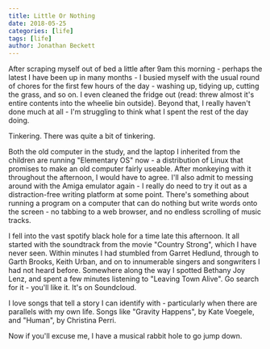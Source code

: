```yaml
---
title: Little Or Nothing
date: 2018-05-25
categories: [life]
tags: [life]
author: Jonathan Beckett
---
```


After scraping myself out of bed a little after 9am this morning - perhaps the latest I have been up in many months - I busied myself with the usual round of chores for the first few hours of the day - washing up, tidying up, cutting the grass, and so on. I even cleaned the fridge out (read: threw almost it's entire contents into the wheelie bin outside). Beyond that, I really haven't done much at all - I'm struggling to think what I spent the rest of the day doing.

Tinkering. There was quite a bit of tinkering.

Both the old computer in the study, and the laptop I inherited from the children are running "Elementary OS" now - a distribution of Linux that promises to make an old computer fairly useable. After monkeying with it throughout the afternoon, I would have to agree. I'll also admit to messing around with the Amiga emulator again - I really do need to try it out as a distraction-free writing platform at some point. There's something about running a program on a computer that can do nothing but write words onto the screen - no tabbing to a web browser, and no endless scrolling of music tracks.

I fell into the vast spotify black hole for a time late this afternoon. It all started with the soundtrack from the movie "Country Strong", which I have never seen. Within minutes I had stumbled from Garret Hedlund, through to Garth Brooks, Keith Urban, and on to innumerable singers and songwriters I had not heard before. Somewhere along the way I spotted Bethany Joy Lenz, and spent a few minutes listening to "Leaving Town Alive". Go search for it - you'll like it. It's on Soundcloud.

I love songs that tell a story I can identify with - particularly when there are parallels with my own life. Songs like "Gravity Happens", by Kate Voegele, and "Human", by Christina Perri.

Now if you'll excuse me, I have a musical rabbit hole to go jump down.